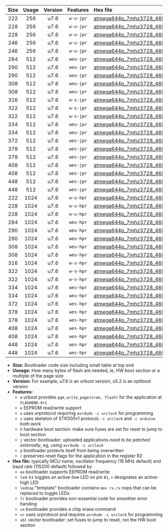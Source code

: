 |Size|Usage|Version|Features|Hex file|
|:-:|:-:|:-:|:-:|:--|
|222|256|u7.6|`w-u-jpr`|[atmega644p_7mhz3728_460800bps_ur_vbl.hex](https://raw.githubusercontent.com/stefanrueger/urboot/main/bootloaders/atmega644p/fcpu_7mhz3728/460800_bps/atmega644p_7mhz3728_460800bps_ur_vbl.hex)|
|228|256|u7.6|`w-u-jpr`|[atmega644p_7mhz3728_460800bps_led+b0_ur_vbl.hex](https://raw.githubusercontent.com/stefanrueger/urboot/main/bootloaders/atmega644p/fcpu_7mhz3728/460800_bps/atmega644p_7mhz3728_460800bps_led+b0_ur_vbl.hex)|
|228|256|u7.6|`w-u-jpr`|[atmega644p_7mhz3728_460800bps_lednop_ur_vbl.hex](https://raw.githubusercontent.com/stefanrueger/urboot/main/bootloaders/atmega644p/fcpu_7mhz3728/460800_bps/atmega644p_7mhz3728_460800bps_lednop_ur_vbl.hex)|
|246|256|u7.6|`w-u-jpr`|[atmega644p_7mhz3728_460800bps_led+b0_fr_ur_vbl.hex](https://raw.githubusercontent.com/stefanrueger/urboot/main/bootloaders/atmega644p/fcpu_7mhz3728/460800_bps/atmega644p_7mhz3728_460800bps_led+b0_fr_ur_vbl.hex)|
|246|256|u7.6|`w-u-jpr`|[atmega644p_7mhz3728_460800bps_lednop_fr_ur_vbl.hex](https://raw.githubusercontent.com/stefanrueger/urboot/main/bootloaders/atmega644p/fcpu_7mhz3728/460800_bps/atmega644p_7mhz3728_460800bps_lednop_fr_ur_vbl.hex)|
|284|512|u7.6|`weu-jpr`|[atmega644p_7mhz3728_460800bps_ee_ur_vbl.hex](https://raw.githubusercontent.com/stefanrueger/urboot/main/bootloaders/atmega644p/fcpu_7mhz3728/460800_bps/atmega644p_7mhz3728_460800bps_ee_ur_vbl.hex)|
|290|512|u7.6|`weu-jpr`|[atmega644p_7mhz3728_460800bps_ee_led+b0_ur_vbl.hex](https://raw.githubusercontent.com/stefanrueger/urboot/main/bootloaders/atmega644p/fcpu_7mhz3728/460800_bps/atmega644p_7mhz3728_460800bps_ee_led+b0_ur_vbl.hex)|
|290|512|u7.6|`weu-jpr`|[atmega644p_7mhz3728_460800bps_ee_lednop_ur_vbl.hex](https://raw.githubusercontent.com/stefanrueger/urboot/main/bootloaders/atmega644p/fcpu_7mhz3728/460800_bps/atmega644p_7mhz3728_460800bps_ee_lednop_ur_vbl.hex)|
|308|512|u7.6|`weu-jpr`|[atmega644p_7mhz3728_460800bps_ee_led+b0_fr_ur_vbl.hex](https://raw.githubusercontent.com/stefanrueger/urboot/main/bootloaders/atmega644p/fcpu_7mhz3728/460800_bps/atmega644p_7mhz3728_460800bps_ee_led+b0_fr_ur_vbl.hex)|
|308|512|u7.6|`weu-jpr`|[atmega644p_7mhz3728_460800bps_ee_lednop_fr_ur_vbl.hex](https://raw.githubusercontent.com/stefanrueger/urboot/main/bootloaders/atmega644p/fcpu_7mhz3728/460800_bps/atmega644p_7mhz3728_460800bps_ee_lednop_fr_ur_vbl.hex)|
|316|512|u7.6|`w-s-jpr`|[atmega644p_7mhz3728_460800bps_vbl.hex](https://raw.githubusercontent.com/stefanrueger/urboot/main/bootloaders/atmega644p/fcpu_7mhz3728/460800_bps/atmega644p_7mhz3728_460800bps_vbl.hex)|
|322|512|u7.6|`w-s-jpr`|[atmega644p_7mhz3728_460800bps_led+b0_vbl.hex](https://raw.githubusercontent.com/stefanrueger/urboot/main/bootloaders/atmega644p/fcpu_7mhz3728/460800_bps/atmega644p_7mhz3728_460800bps_led+b0_vbl.hex)|
|322|512|u7.6|`w-s-jpr`|[atmega644p_7mhz3728_460800bps_lednop_vbl.hex](https://raw.githubusercontent.com/stefanrueger/urboot/main/bootloaders/atmega644p/fcpu_7mhz3728/460800_bps/atmega644p_7mhz3728_460800bps_lednop_vbl.hex)|
|334|512|u7.6|`weu-jpr`|[atmega644p_7mhz3728_460800bps_ee_led+b0_fr_ce_ur_vbl.hex](https://raw.githubusercontent.com/stefanrueger/urboot/main/bootloaders/atmega644p/fcpu_7mhz3728/460800_bps/atmega644p_7mhz3728_460800bps_ee_led+b0_fr_ce_ur_vbl.hex)|
|334|512|u7.6|`weu-jpr`|[atmega644p_7mhz3728_460800bps_ee_lednop_fr_ce_ur_vbl.hex](https://raw.githubusercontent.com/stefanrueger/urboot/main/bootloaders/atmega644p/fcpu_7mhz3728/460800_bps/atmega644p_7mhz3728_460800bps_ee_lednop_fr_ce_ur_vbl.hex)|
|372|512|u7.6|`wes-jpr`|[atmega644p_7mhz3728_460800bps_ee_vbl.hex](https://raw.githubusercontent.com/stefanrueger/urboot/main/bootloaders/atmega644p/fcpu_7mhz3728/460800_bps/atmega644p_7mhz3728_460800bps_ee_vbl.hex)|
|378|512|u7.6|`wes-jpr`|[atmega644p_7mhz3728_460800bps_ee_led+b0_vbl.hex](https://raw.githubusercontent.com/stefanrueger/urboot/main/bootloaders/atmega644p/fcpu_7mhz3728/460800_bps/atmega644p_7mhz3728_460800bps_ee_led+b0_vbl.hex)|
|378|512|u7.6|`wes-jpr`|[atmega644p_7mhz3728_460800bps_ee_lednop_vbl.hex](https://raw.githubusercontent.com/stefanrueger/urboot/main/bootloaders/atmega644p/fcpu_7mhz3728/460800_bps/atmega644p_7mhz3728_460800bps_ee_lednop_vbl.hex)|
|408|512|u7.6|`wes-jpr`|[atmega644p_7mhz3728_460800bps_ee_led+b0_fr_vbl.hex](https://raw.githubusercontent.com/stefanrueger/urboot/main/bootloaders/atmega644p/fcpu_7mhz3728/460800_bps/atmega644p_7mhz3728_460800bps_ee_led+b0_fr_vbl.hex)|
|408|512|u7.6|`wes-jpr`|[atmega644p_7mhz3728_460800bps_ee_lednop_fr_vbl.hex](https://raw.githubusercontent.com/stefanrueger/urboot/main/bootloaders/atmega644p/fcpu_7mhz3728/460800_bps/atmega644p_7mhz3728_460800bps_ee_lednop_fr_vbl.hex)|
|448|512|u7.6|`wes-jpr`|[atmega644p_7mhz3728_460800bps_ee_led+b0_fr_ce_vbl.hex](https://raw.githubusercontent.com/stefanrueger/urboot/main/bootloaders/atmega644p/fcpu_7mhz3728/460800_bps/atmega644p_7mhz3728_460800bps_ee_led+b0_fr_ce_vbl.hex)|
|448|512|u7.6|`wes-jpr`|[atmega644p_7mhz3728_460800bps_ee_lednop_fr_ce_vbl.hex](https://raw.githubusercontent.com/stefanrueger/urboot/main/bootloaders/atmega644p/fcpu_7mhz3728/460800_bps/atmega644p_7mhz3728_460800bps_ee_lednop_fr_ce_vbl.hex)|
|222|1024|u7.6|`w-u-hpr`|[atmega644p_7mhz3728_460800bps_ur.hex](https://raw.githubusercontent.com/stefanrueger/urboot/main/bootloaders/atmega644p/fcpu_7mhz3728/460800_bps/atmega644p_7mhz3728_460800bps_ur.hex)|
|228|1024|u7.6|`w-u-hpr`|[atmega644p_7mhz3728_460800bps_led+b0_ur.hex](https://raw.githubusercontent.com/stefanrueger/urboot/main/bootloaders/atmega644p/fcpu_7mhz3728/460800_bps/atmega644p_7mhz3728_460800bps_led+b0_ur.hex)|
|228|1024|u7.6|`w-u-hpr`|[atmega644p_7mhz3728_460800bps_lednop_ur.hex](https://raw.githubusercontent.com/stefanrueger/urboot/main/bootloaders/atmega644p/fcpu_7mhz3728/460800_bps/atmega644p_7mhz3728_460800bps_lednop_ur.hex)|
|284|1024|u7.6|`weu-hpr`|[atmega644p_7mhz3728_460800bps_ee_ur.hex](https://raw.githubusercontent.com/stefanrueger/urboot/main/bootloaders/atmega644p/fcpu_7mhz3728/460800_bps/atmega644p_7mhz3728_460800bps_ee_ur.hex)|
|290|1024|u7.6|`weu-hpr`|[atmega644p_7mhz3728_460800bps_ee_led+b0_ur.hex](https://raw.githubusercontent.com/stefanrueger/urboot/main/bootloaders/atmega644p/fcpu_7mhz3728/460800_bps/atmega644p_7mhz3728_460800bps_ee_led+b0_ur.hex)|
|290|1024|u7.6|`weu-hpr`|[atmega644p_7mhz3728_460800bps_ee_lednop_ur.hex](https://raw.githubusercontent.com/stefanrueger/urboot/main/bootloaders/atmega644p/fcpu_7mhz3728/460800_bps/atmega644p_7mhz3728_460800bps_ee_lednop_ur.hex)|
|308|1024|u7.6|`weu-hpr`|[atmega644p_7mhz3728_460800bps_ee_led+b0_fr_ur.hex](https://raw.githubusercontent.com/stefanrueger/urboot/main/bootloaders/atmega644p/fcpu_7mhz3728/460800_bps/atmega644p_7mhz3728_460800bps_ee_led+b0_fr_ur.hex)|
|308|1024|u7.6|`weu-hpr`|[atmega644p_7mhz3728_460800bps_ee_lednop_fr_ur.hex](https://raw.githubusercontent.com/stefanrueger/urboot/main/bootloaders/atmega644p/fcpu_7mhz3728/460800_bps/atmega644p_7mhz3728_460800bps_ee_lednop_fr_ur.hex)|
|316|1024|u7.6|`w-s-hpr`|[atmega644p_7mhz3728_460800bps.hex](https://raw.githubusercontent.com/stefanrueger/urboot/main/bootloaders/atmega644p/fcpu_7mhz3728/460800_bps/atmega644p_7mhz3728_460800bps.hex)|
|322|1024|u7.6|`w-s-hpr`|[atmega644p_7mhz3728_460800bps_led+b0.hex](https://raw.githubusercontent.com/stefanrueger/urboot/main/bootloaders/atmega644p/fcpu_7mhz3728/460800_bps/atmega644p_7mhz3728_460800bps_led+b0.hex)|
|322|1024|u7.6|`w-s-hpr`|[atmega644p_7mhz3728_460800bps_lednop.hex](https://raw.githubusercontent.com/stefanrueger/urboot/main/bootloaders/atmega644p/fcpu_7mhz3728/460800_bps/atmega644p_7mhz3728_460800bps_lednop.hex)|
|334|1024|u7.6|`weu-hpr`|[atmega644p_7mhz3728_460800bps_ee_led+b0_fr_ce_ur.hex](https://raw.githubusercontent.com/stefanrueger/urboot/main/bootloaders/atmega644p/fcpu_7mhz3728/460800_bps/atmega644p_7mhz3728_460800bps_ee_led+b0_fr_ce_ur.hex)|
|334|1024|u7.6|`weu-hpr`|[atmega644p_7mhz3728_460800bps_ee_lednop_fr_ce_ur.hex](https://raw.githubusercontent.com/stefanrueger/urboot/main/bootloaders/atmega644p/fcpu_7mhz3728/460800_bps/atmega644p_7mhz3728_460800bps_ee_lednop_fr_ce_ur.hex)|
|372|1024|u7.6|`wes-hpr`|[atmega644p_7mhz3728_460800bps_ee.hex](https://raw.githubusercontent.com/stefanrueger/urboot/main/bootloaders/atmega644p/fcpu_7mhz3728/460800_bps/atmega644p_7mhz3728_460800bps_ee.hex)|
|378|1024|u7.6|`wes-hpr`|[atmega644p_7mhz3728_460800bps_ee_led+b0.hex](https://raw.githubusercontent.com/stefanrueger/urboot/main/bootloaders/atmega644p/fcpu_7mhz3728/460800_bps/atmega644p_7mhz3728_460800bps_ee_led+b0.hex)|
|378|1024|u7.6|`wes-hpr`|[atmega644p_7mhz3728_460800bps_ee_lednop.hex](https://raw.githubusercontent.com/stefanrueger/urboot/main/bootloaders/atmega644p/fcpu_7mhz3728/460800_bps/atmega644p_7mhz3728_460800bps_ee_lednop.hex)|
|408|1024|u7.6|`wes-hpr`|[atmega644p_7mhz3728_460800bps_ee_led+b0_fr.hex](https://raw.githubusercontent.com/stefanrueger/urboot/main/bootloaders/atmega644p/fcpu_7mhz3728/460800_bps/atmega644p_7mhz3728_460800bps_ee_led+b0_fr.hex)|
|408|1024|u7.6|`wes-hpr`|[atmega644p_7mhz3728_460800bps_ee_lednop_fr.hex](https://raw.githubusercontent.com/stefanrueger/urboot/main/bootloaders/atmega644p/fcpu_7mhz3728/460800_bps/atmega644p_7mhz3728_460800bps_ee_lednop_fr.hex)|
|448|1024|u7.6|`wes-hpr`|[atmega644p_7mhz3728_460800bps_ee_led+b0_fr_ce.hex](https://raw.githubusercontent.com/stefanrueger/urboot/main/bootloaders/atmega644p/fcpu_7mhz3728/460800_bps/atmega644p_7mhz3728_460800bps_ee_led+b0_fr_ce.hex)|
|448|1024|u7.6|`wes-hpr`|[atmega644p_7mhz3728_460800bps_ee_lednop_fr_ce.hex](https://raw.githubusercontent.com/stefanrueger/urboot/main/bootloaders/atmega644p/fcpu_7mhz3728/460800_bps/atmega644p_7mhz3728_460800bps_ee_lednop_fr_ce.hex)|

- **Size:** Bootloader code size including small table at top end
- **Useage:** How many bytes of flash are needed, ie, HW boot section or a multiple of the page size
- **Version:** For example, u7.6 is an urboot version, o5.2 is an optiboot version
- **Features:**
  + `w` urboot provides `pgm_write_page(sram, flash)` for the application at `FLASHEND-4+1`
  + `e` EEPROM read/write support
  + `u` uses urprotocol requiring `avrdude -c urclock` for programming
  + `s` uses skeleton of STK500v1 protocol; `-c urclock` and `-c arduino` both work
  + `h` hardware boot section: make sure fuses are set for reset to jump to boot section
  + `j` vector bootloader: uploaded applications *need to be patched externally*, eg, using `avrdude -c urclock`
  + `p` bootloader protects itself from being overwritten
  + `r` preserves reset flags for the application in the register R2
- **Hex file:** typically MCU name, oscillator frequency (16 MHz default) and baud rate (115200 default) followed by
  + `ee` bootloader supports EEPROM read/write
  + `led-b1` toggles an active-low LED on pin `B1`, `+` designates an active-high LED
  + `lednop` "template" bootloader contains `mov rx,rx` nops that can be replaced to toggle LEDs
  + `fr` bootloader provides non-essential code for smoother error handing
  + `ce` bootloader provides a chip erase command
  + `ur` uses urprotocol and requires `avrdude -c urclock` for programming
  + `vbl` vector bootloader: set fuses to jump to reset, not the HW boot section
